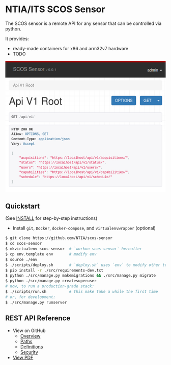NTIA/ITS SCOS Sensor
====================

The SCOS sensor is a remote API for any sensor that can be controlled via python.

It provides:
  - ready-made containers for x86 and arm32v7 hardware
  - TODO

![Browsable API Screenshot](docs/api_root.png)

Quickstart
----------

(See [INSTALL](INSTALL.md) for step-by-step instructions)

  - Install `git`, `Docker`, `docker-compose`, and `virtualenvwrapper` (optional)

```bash
$ git clone https://github.com/NTIA/scos-sensor
$ cd scos-sensor
$ mkvirtualenv scos-sensor  # `workon scos-sensor` hereafter
$ cp env.template env       # modify env
$ source ./env
$ ./scripts/deploy.sh       # `deploy.sh` uses `env` to modify other templates
$ pip install -r ./src/requirements-dev.txt
$ python ./src/manage.py makemigrations && ./src/manage.py migrate
$ python ./src/manage.py createsuperuser
# now, to run a production-grade stack:
$ ./scripts/run.sh          # this make take a while the first time
# or, for development:
$ ./src/manage.py runserver

```

REST API Reference
------------------

 - View on GitHub
   - [Overview](docs/api/openapi/overview.adoc)
   - [Paths](docs/api/openapi/paths.adoc)
   - [Definitions](docs/api/openapi/definitions.adoc)
   - [Security](docs/api/openapi/security.adoc)
 - [View PDF](docs/api/openapi.pdf)
